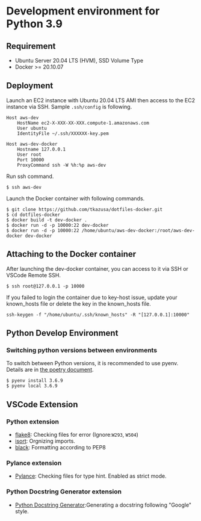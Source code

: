 # Development environment for Python 3.9 

## Requirement
- Ubuntu Server 20.04 LTS (HVM), SSD Volume Type
- Docker >= 20.10.07

## Deployment
Launch an EC2 instance with Ubuntu 20.04 LTS AMI then access to the EC2 instance via SSH. Sample `.ssh/config` is following. 

```
Host aws-dev
    HostName ec2-X-XXX-XX-XXX.compute-1.amazonaws.com
    User ubuntu
    IdentityFile ~/.ssh/XXXXXX-key.pem

Host aws-dev-docker
    Hostname 127.0.0.1
    User root
    Port 10000
    ProxyCommand ssh -W %h:%p aws-dev
```
Run ssh command.

```
$ ssh aws-dev
```

Launch the Docker container with following commands.

```
$ git clone https://github.com/tkazusa/dotfiles-docker.git
$ cd dotfiles-docker
$ docker build -t dev-docker .
$ docker run -d -p 10000:22 dev-docker
$ docker run -d -p 10000:22 /home/ubuntu/aws-dev-docker:/root/aws-dev-docker dev-docker
```

## Attaching to the Docker container
After launching the dev-docker container, you can access to it via SSH or VSCode Remote SSH.

```
$ ssh root@127.0.0.1 -p 10000
```

If you failed to login the container due to key-host issue, update your known_hosts file or delete the key in the known_hosts file.

```
ssh-keygen -f "/home/ubuntu/.ssh/known_hosts" -R "[127.0.0.1]:10000"
```

## Python Develop Environment

### Switching python versions between environments
To switch between Python versions, it is recommended to use pyenv.
Details are in [the poetry document](https://python-poetry.org/docs/managing-environments/). 
```
$ pyenv install 3.6.9
$ pyenv local 3.6.9
```

## VSCode Extension

### Python extension
- [flake8](https://flake8.pycqa.org/en/latest/index.html#): Checking files for error (Ignore:`W293`, `W504`) 
- [isort](https://pycqa.github.io/isort/): Orgnizing imports.
- [black](https://black.readthedocs.io/en/stable/): Formatting according to PEP8

### Pylance extension
- [Pylance](https://github.com/microsoft/pylance-release): Checking files for type hint. Enabled as strict mode.

### Python Docstring Generator extension
- [Python Docstring Generator](https://marketplace.visualstudio.com/items?itemName=njpwerner.autodocstring):Generating a docstring following "Google" style.

